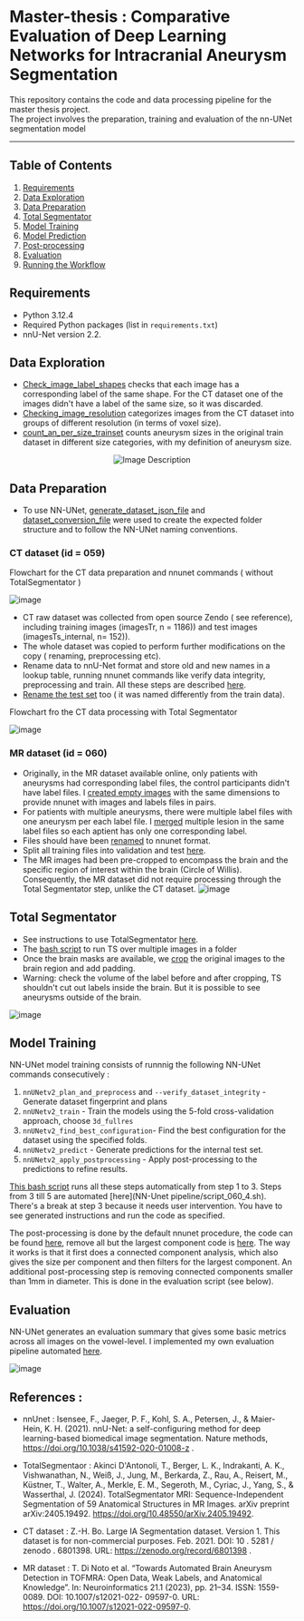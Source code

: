 # Master-thesis : Comparative Evaluation of Deep Learning Networks for Intracranial Aneurysm Segmentation

This repository contains the code and data processing pipeline for the master thesis project.  
The project involves the preparation, training and evaluation of the nn-UNet segmentation model 

__________________________________________________________________________________________________

## Table of Contents

1. [Requirements](#requirements)
2. [Data Exploration](#data-exploration)
3. [Data Preparation](#data-preparation)
4. [Total Segmentator](#total-segmentator)
5. [Model Training](#model-training)
6. [Model Prediction](#model-prediction)
7. [Post-processing](#post-processing)
8. [Evaluation](#evaluation)
9. [Running the Workflow](#running-the-workflow)

## Requirements

- Python 3.12.4
- Required Python packages (list in `requirements.txt`)
- nnU-Net version 2.2.

## Data Exploration 

- [Check_image_label_shapes](https://github.com/Peaceandmaths/Master-thesis/blob/main/Data%20Exploration/Check_image_label_shapes.py) checks that each image has a corresponding label of the same shape. For the CT dataset one of the images didn't have a label of the same size, so it was discarded.
- [Checking_image_resolution](https://github.com/Peaceandmaths/Master-thesis/blob/main/Data%20Exploration/Checking_image_resolution.py) categorizes images from the CT dataset into groups of different resolution (in terms of voxel size).
- [count_an_per_size_trainset](https://github.com/Peaceandmaths/Master-thesis/blob/main/Data%20Exploration/count_an_per_size_trainset.py) counts aneurysm sizes in the original train dataset in different size categories, with my definition of aneurysm size.

<p align="center">
  <img src="https://github.com/user-attachments/assets/b5d8f5f7-d770-4242-b961-1dc02771cb34" alt="Image Description">
</p>

## Data Preparation

- To use NN-UNet, [generate_dataset_json_file](https://github.com/Peaceandmaths/Master-thesis/blob/main/Data%20Preparation/generate_dataset_json_file.py) and [dataset_conversion_file](https://github.com/Peaceandmaths/Master-thesis/blob/main/Data%20Preparation/dataset_conversion_file.py) were used to create the expected folder structure and to follow the NN-UNet naming conventions. 

### CT dataset (id = 059)
Flowchart for the CT data preparation and nnunet commands ( without TotalSegmentator ) 

![image](https://github.com/Peaceandmaths/Master-thesis/assets/117741432/a7f3aa2a-2c49-476b-9c8c-379a2918eecd)


 - CT raw dataset was collected from open source Zendo ( see reference), including training images (imagesTr, n = 1186)) and test images (imagesTs_internal, n= 152)).
- The whole dataset was copied to perform further modifications on the copy ( renaming, preprocessing etc).
-  Rename data to nnU-Net format and store old and new names in a lookup table, running nnunet commands like verify data integrity, preprocessing and train. All these steps are described [here](https://github.com/Peaceandmaths/Master-thesis/blob/main/Data%20Preparation/Data_version_control_latest.py).
-  [Rename the test set](https://github.com/Peaceandmaths/Master-thesis/blob/main/Data%20Preparation/renaming_test_files.py) too ( it was named differently from the train data).

Flowchart fro the CT data processing with Total Segmentator 

![image](https://github.com/user-attachments/assets/02b2bd86-5da9-4035-b75a-5760e3a1d255)



### MR dataset (id = 060)

- Originally, in the MR dataset available online, only patients with aneurysms had corresponding label files, the control participants didn't have label files. I [created empty images](https://github.com/Peaceandmaths/Master-thesis/blob/main/Data%20Preparation/Creating_empty_labels_MR.py) with the same dimensions to provide nnunet with images and labels files in pairs.
- For patients with multiple aneurysms, there were multiple label files with one aneurysm per each label file. I [merged](https://github.com/Peaceandmaths/Master-thesis/blob/main/Data%20Preparation/Merge_lesions_MR.py) multiple lesion in the same label files so each aptient has only one corresponding label.
- Files should have been [renamed](https://github.com/Peaceandmaths/Master-thesis/blob/main/Data%20Preparation/renaming_files_nnUnet_format.py) to nnunet format.
- Split all training files into validation and test [here](https://github.com/Peaceandmaths/Master-thesis/blob/main/Data%20Preparation/train_val_test_MR_manual_split.py). 
- The MR images had been pre-cropped to encompass the brain and the specific region of interest within the brain (Circle of Willis). Consequently, the MR dataset did not require processing through the Total Segmentator step, unlike the CT dataset.
![image](https://github.com/user-attachments/assets/ad85cc04-7e96-426c-9a0d-01d408845615)


## Total Segmentator

- See instructions to use TotalSegmentator [here](https://github.com/wasserth/TotalSegmentator).
- The [bash script](https://github.com/Peaceandmaths/Master-thesis/blob/main/Total%20Segmentator/total_segmentator_10test.sh) to run TS over multiple images in a folder
- Once the brain masks are available, we [crop](https://github.com/Peaceandmaths/Master-thesis/blob/main/Total%20Segmentator/cropping_script.py) the original images to the brain region and add padding.
- Warning: check the volume of the label before and after cropping, TS shouldn't cut out labels inside the brain. But it is possible to see aneurysms outside of the brain.

![image](https://github.com/user-attachments/assets/413fc9af-e1d8-4d1b-9340-2a386416073c)


## Model Training

NN-UNet model training consists of runnnig the following NN-UNet commands consecutively : 
1) `nnUNetv2_plan_and_preprocess` and `--verify_dataset_integrity` - Generate dataset fingerprint and plans 
2) `nnUNetv2_train` - Train the models using the 5-fold cross-validation approach, choose `3d_fullres`
3) `nnUNetv2_find_best_configuration`- Find the best configuration for the dataset using the specified folds.
4) `nnUNetv2_predict` - Generate predictions for the internal test set.
5) `nnUNetv2_apply_postprocessing` - Apply post-processing to the predictions to refine results.

[This bash script](https://github.com/Peaceandmaths/Master-thesis/blob/main/NN-Unet%20pipeline/preprocess_train_find_best_060.sh) runs all these steps automatically from step 1 to 3. Steps from 3 till 5 are automated [here](NN-Unet pipeline/script_060_4.sh). There's a break at step 3 because it needs user intervention. You have to see generated instructions and run the code as specified. 


The post-processing is done by the default nnunet procedure, the code can be found [here](https://github.com/MIC-DKFZ/nnUNet/blob/master/nnunetv2/postprocessing/remove_connected_components.pY), remove all but the largest component code is [here](https://github.com/MIC-DKFZ/acvl_utils/blob/master/acvl_utils/morphology/morphology_helper.py#L33). The way it works is that it first does a connected component analysis, which also gives the size per component and then filters for the largest component. An additional post-processing step is removing connected components smaller than 1mm in diameter. This is done in the evaluation script (see below). 


## Evaluation

NN-UNet generates an evaluation summary that gives some basic metrics across all images on the vowel-level. 
I implemented my own evaluation pipeline automated [here](Evaluation/all_evaluation_metrics.sh). 

![image](https://github.com/user-attachments/assets/b3eb469b-420a-479c-9b06-c4ca7d84bea7)


## References : 

- nnUnet : Isensee, F., Jaeger, P. F., Kohl, S. A., Petersen, J., & Maier-Hein, K. H. (2021). nnU-Net: a self-configuring 
method for deep learning-based biomedical image segmentation. Nature methods, https://doi.org/10.1038/s41592-020-01008-z .

- TotalSegmentaor : Akinci D'Antonoli, T., Berger, L. K., Indrakanti, A. K., Vishwanathan, N., Weiß, J., Jung, M., Berkarda, Z., Rau, A., Reisert, M., Küstner, T., Walter, A., Merkle, E. M., Segeroth, M., Cyriac, J., Yang, S., & Wasserthal, J. (2024). TotalSegmentator MRI: Sequence-Independent Segmentation of 59 Anatomical Structures in MR Images. arXiv preprint arXiv:2405.19492. https://doi.org/10.48550/arXiv.2405.19492.

- CT dataset : Z.-H. Bo. Large IA Segmentation dataset. Version 1. This dataset is for non-commercial
purposes. Feb. 2021. DOI: 10 . 5281 / zenodo . 6801398. URL: https://zenodo.org/record/6801398 .

- MR dataset : T. Di Noto et al. “Towards Automated Brain Aneurysm Detection in TOFMRA: Open Data, Weak Labels, and Anatomical Knowledge”. In: Neuroinformatics 21.1 (2023), pp. 21–34. ISSN: 1559-0089. DOI: 10.1007/s12021-022-
09597-0. URL: https://doi.org/10.1007/s12021-022-09597-0.


